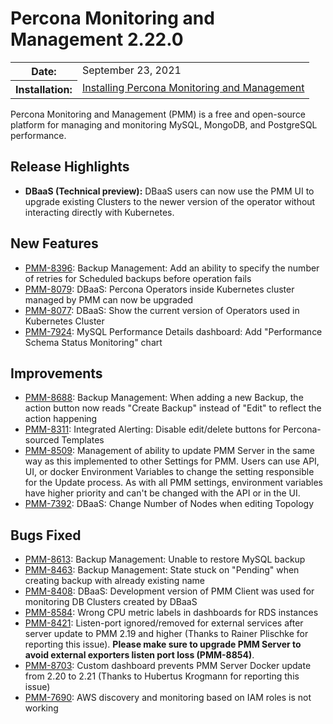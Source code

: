 # Percona Monitoring and Management 2.22.0

<table class="docutils field-list" frame="void" rules="none">
  <colgroup>
    <col class="field-name">
    <col class="field-body">
  </colgroup>
  <tbody valign="top">
    <tr class="field-odd field">
      <th class="field-name">Date:</th>
      <td class="field-body">September 23, 2021</td>
    </tr>
    <tr class="field-even field">
      <th class="field-name">Installation:</th>
      <td class="field-body">
        <a class="reference external" href="https://www.percona.com/software/pmm/quickstart">Installing Percona Monitoring and Management</a></td>
    </tr>
  </tbody>
</table>

Percona Monitoring and Management (PMM) is a free and open-source platform for managing and monitoring MySQL, MongoDB, and PostgreSQL performance.

## Release Highlights

- **DBaaS (Technical preview):** DBaaS users can now use the PMM UI to upgrade existing Clusters to the newer version of the operator without interacting directly with Kubernetes.

## New Features

- [PMM-8396](https://jira.percona.com/browse/PMM-8396): Backup Management: Add an ability to specify the number of retries for Scheduled backups before operation fails
- [PMM-8079](https://jira.percona.com/browse/PMM-8079): DBaaS: Percona Operators inside Kubernetes cluster managed by PMM can now be upgraded
- [PMM-8077](https://jira.percona.com/browse/PMM-8077): DBaaS: Show the current version of Operators used in Kubernetes Cluster
- [PMM-7924](https://jira.percona.com/browse/PMM-7924): MySQL Performance Details dashboard: Add "Performance Schema Status Monitoring" chart

## Improvements

- [PMM-8688](https://jira.percona.com/browse/PMM-8688): Backup Management: When adding a new Backup, the action button now reads "Create Backup" instead of "Edit" to reflect the action happening
- [PMM-8311](https://jira.percona.com/browse/PMM-8311): Integrated Alerting: Disable edit/delete buttons for Percona-sourced Templates
- [PMM-8509](https://jira.percona.com/browse/PMM-8509): Management of ability to update PMM Server in the same way as this implemented to other Settings for PMM. Users can use API, UI, or docker Environment Variables to change the setting responsible for the Update process.  As with all PMM settings, environment variables have higher priority and can't be changed with the API or in the UI.
- [PMM-7392](https://jira.percona.com/browse/PMM-7392): DBaaS: Change Number of Nodes when editing Topology

## Bugs Fixed

- [PMM-8613](https://jira.percona.com/browse/PMM-8613): Backup Management: Unable to restore MySQL backup
- [PMM-8463](https://jira.percona.com/browse/PMM-8463): Backup Management: State stuck on "Pending" when creating backup with already existing name
- [PMM-8408](https://jira.percona.com/browse/PMM-8408): DBaaS: Development version of PMM Client was used for monitoring DB Clusters created by DBaaS
- [PMM-8584](https://jira.percona.com/browse/PMM-8584): Wrong CPU metric labels in dashboards for RDS instances
- [PMM-8421](https://jira.percona.com/browse/PMM-8421): Listen-port ignored/removed for external services after server update to PMM 2.19 and higher (Thanks to Rainer Plischke for reporting this issue). **Please make sure to upgrade PMM Server to avoid external exporters listen port loss (PMM-8854)**.
- [PMM-8703](https://jira.percona.com/browse/PMM-8703): Custom dashboard prevents PMM Server Docker update from 2.20 to 2.21 (Thanks to Hubertus Krogmann for reporting this issue)
- [PMM-7690](https://jira.percona.com/browse/PMM-7690): AWS discovery and monitoring based on IAM roles is not working

